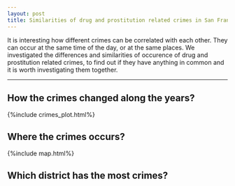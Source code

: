 ```yaml
---
layout: post
title: Similarities of drug and prostitution related crimes in San Francisco.
---
```


It is interesting how different crimes can be correlated with each other. They can occur at the same time of the day, or at the same places. We investigated the differences and similarities of occurence of drug and prostitution related crimes, to find out if they have anything in common and it is worth investigating them together.

-----

## How the crimes changed along the years?
{%include crimes_plot.html%}


## Where the crimes occurs? 
{%include map.html%}


## Which district has the most crimes?


